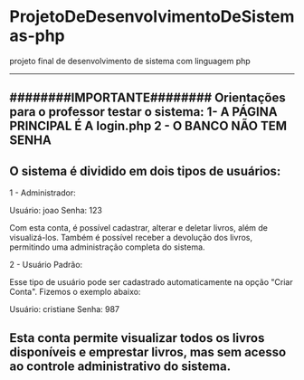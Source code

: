 # ProjetoDeDesenvolvimentoDeSistemas-php
projeto final de desenvolvimento de sistema com linguagem php

------------------------------------------------------------------
########IMPORTANTE########
Orientações para o professor testar o sistema:
1- A PÁGINA PRINCIPAL É A login.php
2 - O BANCO NÃO TEM SENHA
------------------------------------------------------------------
O sistema é dividido em dois tipos de usuários:
------------------------------------------------------------------
1 - Administrador:

Usuário: joao
Senha: 123

Com esta conta, é possível cadastrar, alterar e deletar livros, além de visualizá-los. Também é possível receber a devolução dos livros, permitindo uma administração completa do sistema.

2 - Usuário Padrão:

Esse tipo de usuário pode ser cadastrado automaticamente na opção "Criar Conta". Fizemos o exemplo abaixo:

Usuário: cristiane
Senha: 987

Esta conta permite visualizar todos os livros disponíveis e emprestar livros, mas sem acesso ao controle administrativo do sistema.
------------------------------------------------------------------


